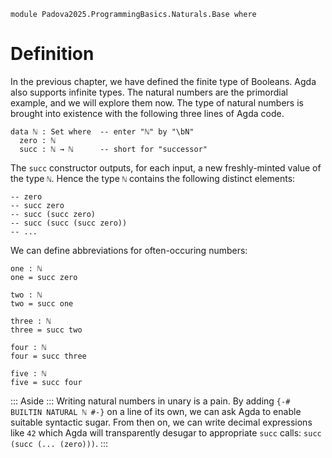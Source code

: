 ```
module Padova2025.ProgrammingBasics.Naturals.Base where
```

# Definition

In the previous chapter, we have defined the finite type of Booleans. Agda also
supports infinite types. The natural numbers are the primordial example, and we
will explore them now.
The type of natural numbers is brought into existence with the following three
lines of Agda code.

```
data ℕ : Set where  -- enter "ℕ" by "\bN"
  zero : ℕ
  succ : ℕ → ℕ      -- short for "successor"
```

The `succ` constructor outputs, for each input, a new freshly-minted value
of the type `ℕ`. Hence the type `ℕ` contains the following distinct
elements:

```
-- zero
-- succ zero
-- succ (succ zero)
-- succ (succ (succ zero))
-- ...
```

We can define abbreviations for often-occuring numbers:

```
one : ℕ
one = succ zero

two : ℕ
two = succ one

three : ℕ
three = succ two

four : ℕ
four = succ three

five : ℕ
five = succ four
```

::: Aside :::
Writing natural numbers in unary is a pain. By adding `{-# BUILTIN NATURAL ℕ #-}`
on a line of its own, we can ask Agda to enable suitable syntactic sugar.
From then on, we can write decimal expressions like `42` which Agda will transparently
desugar to appropriate `succ` calls: `succ (succ (... (zero)))`.
:::
